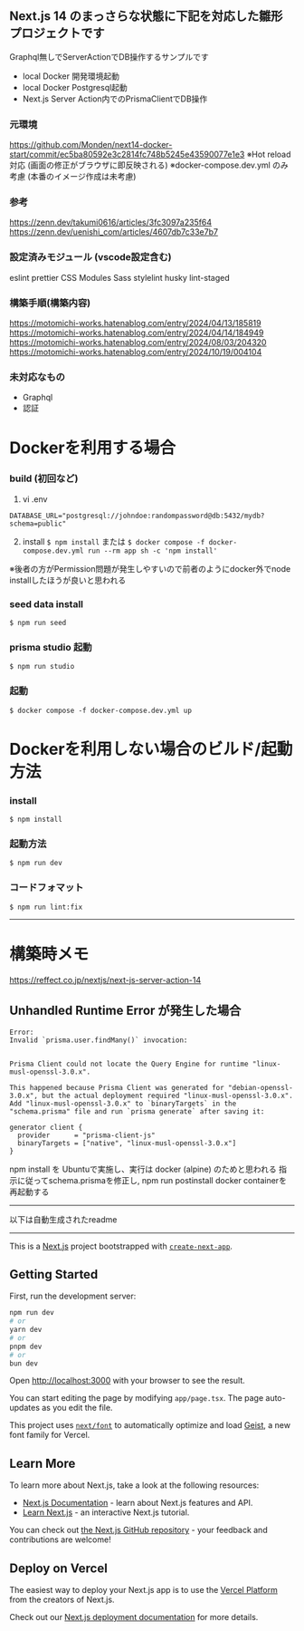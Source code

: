 ## Next.js 14 のまっさらな状態に下記を対応した雛形プロジェクトです
Graphql無しでServerActionでDB操作するサンプルです

- local Docker  開発環境起動
- local Docker  Postgresql起動
- Next.js Server Action内でのPrismaClientでDB操作

### 元環境
https://github.com/Monden/next14-docker-start/commit/ec5ba80592e3c2814fc748b5245e43590077e1e3
※Hot reload対応 (画面の修正がブラウザに即反映される)
※docker-compose.dev.yml のみ考慮 (本番のイメージ作成は未考慮)

### 参考
https://zenn.dev/takumi0616/articles/3fc3097a235f64
https://zenn.dev/uenishi_com/articles/4607db7c33e7b7

### 設定済みモジュール (vscode設定含む)
eslint
prettier
CSS Modules
Sass
stylelint
husky
lint-staged

### 構築手順(構築内容)
https://motomichi-works.hatenablog.com/entry/2024/04/13/185819
https://motomichi-works.hatenablog.com/entry/2024/04/14/184949
https://motomichi-works.hatenablog.com/entry/2024/08/03/204320
https://motomichi-works.hatenablog.com/entry/2024/10/19/004104

### 未対応なもの
- Graphql
- 認証

# Dockerを利用する場合

### build (初回など)
1. vi .env
```
DATABASE_URL="postgresql://johndoe:randompassword@db:5432/mydb?schema=public"
```

2. install
` $ npm install `
または
` $ docker compose -f docker-compose.dev.yml run --rm app sh -c 'npm install' `

※後者の方がPermission問題が発生しやすいので前者のようにdocker外でnode installしたほうが良いと思われる

### seed data install
` $ npm run seed `

### prisma studio 起動
` $ npm run studio `

### 起動
` $ docker compose -f docker-compose.dev.yml up `


# Dockerを利用しない場合のビルド/起動方法
### install
` $ npm install `

### 起動方法
` $ npm run dev `

### コードフォマット
` $ npm run lint:fix `


-----------------

# 構築時メモ
https://reffect.co.jp/nextjs/next-js-server-action-14
## Unhandled Runtime Error が発生した場合
```
Error:
Invalid `prisma.user.findMany()` invocation:


Prisma Client could not locate the Query Engine for runtime "linux-musl-openssl-3.0.x".

This happened because Prisma Client was generated for "debian-openssl-3.0.x", but the actual deployment required "linux-musl-openssl-3.0.x".
Add "linux-musl-openssl-3.0.x" to `binaryTargets` in the "schema.prisma" file and run `prisma generate` after saving it:

generator client {
  provider      = "prisma-client-js"
  binaryTargets = ["native", "linux-musl-openssl-3.0.x"]
}
```

npm install を Ubuntuで実施し、実行は docker (alpine) のためと思われる
指示に従ってschema.prismaを修正し,
npm run postinstall
docker containerを再起動する




------------------
以下は自動生成されたreadme





--------------


This is a [Next.js](https://nextjs.org) project bootstrapped with [`create-next-app`](https://nextjs.org/docs/app/api-reference/cli/create-next-app).

## Getting Started

First, run the development server:

```bash
npm run dev
# or
yarn dev
# or
pnpm dev
# or
bun dev
```

Open [http://localhost:3000](http://localhost:3000) with your browser to see the result.

You can start editing the page by modifying `app/page.tsx`. The page auto-updates as you edit the file.

This project uses [`next/font`](https://nextjs.org/docs/app/building-your-application/optimizing/fonts) to automatically optimize and load [Geist](https://vercel.com/font), a new font family for Vercel.

## Learn More

To learn more about Next.js, take a look at the following resources:

- [Next.js Documentation](https://nextjs.org/docs) - learn about Next.js features and API.
- [Learn Next.js](https://nextjs.org/learn) - an interactive Next.js tutorial.

You can check out [the Next.js GitHub repository](https://github.com/vercel/next.js) - your feedback and contributions are welcome!

## Deploy on Vercel

The easiest way to deploy your Next.js app is to use the [Vercel Platform](https://vercel.com/new?utm_medium=default-template&filter=next.js&utm_source=create-next-app&utm_campaign=create-next-app-readme) from the creators of Next.js.

Check out our [Next.js deployment documentation](https://nextjs.org/docs/app/building-your-application/deploying) for more details.
